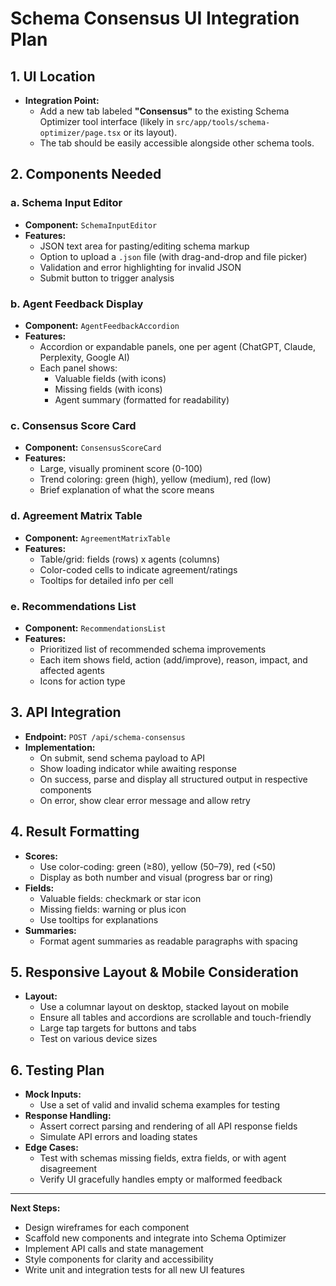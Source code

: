 # Schema Consensus UI Integration Plan

## 1. UI Location
- **Integration Point:**
  - Add a new tab labeled **"Consensus"** to the existing Schema Optimizer tool interface (likely in `src/app/tools/schema-optimizer/page.tsx` or its layout).
  - The tab should be easily accessible alongside other schema tools.

## 2. Components Needed

### a. Schema Input Editor
- **Component:** `SchemaInputEditor`
- **Features:**
  - JSON text area for pasting/editing schema markup
  - Option to upload a `.json` file (with drag-and-drop and file picker)
  - Validation and error highlighting for invalid JSON
  - Submit button to trigger analysis

### b. Agent Feedback Display
- **Component:** `AgentFeedbackAccordion`
- **Features:**
  - Accordion or expandable panels, one per agent (ChatGPT, Claude, Perplexity, Google AI)
  - Each panel shows:
    - Valuable fields (with icons)
    - Missing fields (with icons)
    - Agent summary (formatted for readability)

### c. Consensus Score Card
- **Component:** `ConsensusScoreCard`
- **Features:**
  - Large, visually prominent score (0-100)
  - Trend coloring: green (high), yellow (medium), red (low)
  - Brief explanation of what the score means

### d. Agreement Matrix Table
- **Component:** `AgreementMatrixTable`
- **Features:**
  - Table/grid: fields (rows) x agents (columns)
  - Color-coded cells to indicate agreement/ratings
  - Tooltips for detailed info per cell

### e. Recommendations List
- **Component:** `RecommendationsList`
- **Features:**
  - Prioritized list of recommended schema improvements
  - Each item shows field, action (add/improve), reason, impact, and affected agents
  - Icons for action type

## 3. API Integration
- **Endpoint:** `POST /api/schema-consensus`
- **Implementation:**
  - On submit, send schema payload to API
  - Show loading indicator while awaiting response
  - On success, parse and display all structured output in respective components
  - On error, show clear error message and allow retry

## 4. Result Formatting
- **Scores:**
  - Use color-coding: green (≥80), yellow (50–79), red (<50)
  - Display as both number and visual (progress bar or ring)
- **Fields:**
  - Valuable fields: checkmark or star icon
  - Missing fields: warning or plus icon
  - Use tooltips for explanations
- **Summaries:**
  - Format agent summaries as readable paragraphs with spacing

## 5. Responsive Layout & Mobile Consideration
- **Layout:**
  - Use a columnar layout on desktop, stacked layout on mobile
  - Ensure all tables and accordions are scrollable and touch-friendly
  - Large tap targets for buttons and tabs
  - Test on various device sizes

## 6. Testing Plan
- **Mock Inputs:**
  - Use a set of valid and invalid schema examples for testing
- **Response Handling:**
  - Assert correct parsing and rendering of all API response fields
  - Simulate API errors and loading states
- **Edge Cases:**
  - Test with schemas missing fields, extra fields, or with agent disagreement
  - Verify UI gracefully handles empty or malformed feedback

---

**Next Steps:**
- Design wireframes for each component
- Scaffold new components and integrate into Schema Optimizer
- Implement API calls and state management
- Style components for clarity and accessibility
- Write unit and integration tests for all new UI features 